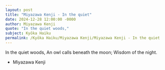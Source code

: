 ```yaml
---
layout: post
title: "Miyazawa Kenji - In the quiet"
date: 2024-12-28 12:00:00 -0000
author: Miyazawa Kenji
quote: "In the quiet woods,"
subject: Kyōka Haiku
permalink: /Kyōka Haiku/Miyazawa Kenji/Miyazawa Kenji - In the quiet
---
```


In the quiet woods,
An owl calls beneath the moon;
Wisdom of the night.



- Miyazawa Kenji
